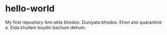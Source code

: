 # hello-world
My first repository 
Ami ekta bhodox. Duniyata bhodox. Ehon ami quarantine e. Eida khullam koydin bachum dehum.
